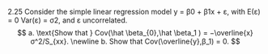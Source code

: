 2.25 Consider the simple linear regression model y = β0 + β1x + ε, with E(ε) = 0 Var(ε) = σ2, and ε uncorrelated.
$$
a. \text{Show that } Cov(\hat \beta_{0},\hat \beta_1 ) = −\overline{x}σ^2/S_{xx}. \newline
b. Show that Cov(\overline{y},β_1) = 0.
$$
